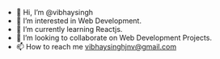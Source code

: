 - 👋 Hi, I’m @vibhaysingh
- 👀 I’m interested in Web Development.
- 🌱 I’m currently learning Reactjs.
- 💞️ I’m looking to collaborate on Web Development Projects.
- 📫 How to reach me  vibhaysinghjnv@gmail.com

<!---
vibhaysingh/vibhaysingh is a ✨ special ✨ repository because its `README.md` (this file) appears on your GitHub profile.
You can click the Preview link to take a look at your changes.
--->
